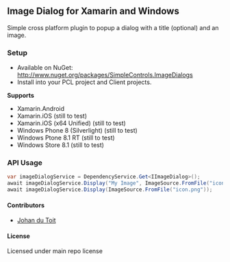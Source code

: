 ## Image Dialog for Xamarin and Windows

Simple cross platform plugin to popup a dialog with a title (optional) and an image.

### Setup
* Available on NuGet: http://www.nuget.org/packages/SimpleControls.ImageDialogs
* Install into your PCL project and Client projects.

**Supports**
* Xamarin.Android
* Xamarin.iOS (still to test)
* Xamarin.iOS (x64 Unified) (still to test)
* Windows Phone 8 (Silverlight) (still to test)
* Windows Ptone 8.1 RT (still to test)
* Windows Store 8.1 (still to test)


### API Usage
```C#
var imageDialogService = DependencyService.Get<IImageDialog>();
await imageDialogService.Display("My Image", ImageSource.FromFile("icon.png"));
await imageDialogService.Display(ImageSource.FromFile("icon.png"));
```

#### Contributors
* [Johan du Toit](https://github.com/Johan-dutoit)

#### License
Licensed under main repo license
